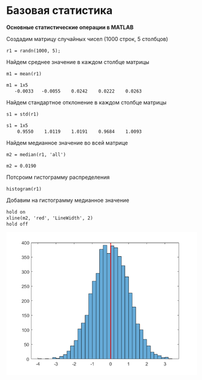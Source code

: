 # Базовая статистика

**Основные статистические операции в MATLAB**

Создадим матрицу случайных чисел (1000 строк, 5 столбцов)

```matlab:Code
r1 = randn(1000, 5);
```

Найдем среднее значение в каждом столбце матрицы

```matlab:Code
m1 = mean(r1)
```

```text:Output
m1 = 1x5    
   -0.0033   -0.0055    0.0242    0.0222    0.0263

```

Найдем стандартное отклонение в каждом столбце матрицы

```matlab:Code
s1 = std(r1)
```

```text:Output
s1 = 1x5    
    0.9550    1.0119    1.0191    0.9684    1.0093

```

Найдем медианное значение во всей матрице

```matlab:Code
m2 = median(r1, 'all')
```

```text:Output
m2 = 0.0190
```

Потсроим гистограмму распределения

```matlab:Code
histogram(r1)
```

Добавим на гистограмму медианное значение

```matlab:Code
hold on
xline(m2, 'red', 'LineWidth', 2)
hold off
```

![figure_0.png](README_images/figure_0.png)